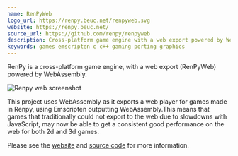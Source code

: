 ```yaml
---
name: RenPyWeb
logo_url: https://renpy.beuc.net/renpyweb.svg
website: https://renpy.beuc.net/
source_url: https://github.com/renpy/renpyweb
description: Cross-platform game engine with a web export powered by WebAssembly
keywords: games emscripten c c++ gaming porting graphics
---
```


RenPy is a cross-platform game engine, with a web export (RenPyWeb) powered by WebAssembly.

![Renpy web screenshot](https://renpy.beuc.net/cover-the_question-50.png)

This project uses WebAssembly as it exports a web player for games made in Renpy, using Emscripten outputting WebAssembly.This means that games that traditionally could not export to the web due to slowdowns with JavaScript, may now be able to get a consistent good performance on the web for both 2d and 3d games.

Please see the [website](https://renpy.beuc.net/) and [source code](https://github.com/renpy/renpyweb) for more information.
